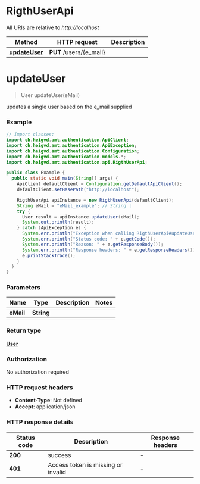 # RigthUserApi

All URIs are relative to *http://localhost*

Method | HTTP request | Description
------------- | ------------- | -------------
[**updateUser**](RigthUserApi.md#updateUser) | **PUT** /users/{e_mail} | 


<a name="updateUser"></a>
# **updateUser**
> User updateUser(eMail)



updates a single user based on the e_mail supplied

### Example
```java
// Import classes:
import ch.heigvd.amt.authentication.ApiClient;
import ch.heigvd.amt.authentication.ApiException;
import ch.heigvd.amt.authentication.Configuration;
import ch.heigvd.amt.authentication.models.*;
import ch.heigvd.amt.authentication.api.RigthUserApi;

public class Example {
  public static void main(String[] args) {
    ApiClient defaultClient = Configuration.getDefaultApiClient();
    defaultClient.setBasePath("http://localhost");

    RigthUserApi apiInstance = new RigthUserApi(defaultClient);
    String eMail = "eMail_example"; // String | 
    try {
      User result = apiInstance.updateUser(eMail);
      System.out.println(result);
    } catch (ApiException e) {
      System.err.println("Exception when calling RigthUserApi#updateUser");
      System.err.println("Status code: " + e.getCode());
      System.err.println("Reason: " + e.getResponseBody());
      System.err.println("Response headers: " + e.getResponseHeaders());
      e.printStackTrace();
    }
  }
}
```

### Parameters

Name | Type | Description  | Notes
------------- | ------------- | ------------- | -------------
 **eMail** | **String**|  |

### Return type

[**User**](User.md)

### Authorization

No authorization required

### HTTP request headers

 - **Content-Type**: Not defined
 - **Accept**: application/json

### HTTP response details
| Status code | Description | Response headers |
|-------------|-------------|------------------|
**200** | success |  -  |
**401** | Access token is missing or invalid |  -  |

